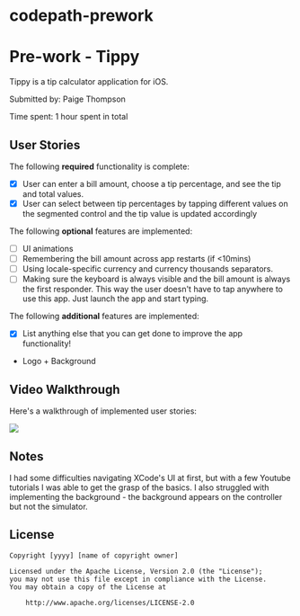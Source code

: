 # codepath-prework
# Pre-work - Tippy

Tippy is a tip calculator application for iOS.

Submitted by: Paige Thompson

Time spent: 1 hour spent in total

## User Stories

The following **required** functionality is complete:

* [X] User can enter a bill amount, choose a tip percentage, and see the tip and total values.
* [X] User can select between tip percentages by tapping different values on the segmented control and the tip value is updated accordingly

The following **optional** features are implemented:

* [ ] UI animations
* [ ] Remembering the bill amount across app restarts (if <10mins)
* [ ] Using locale-specific currency and currency thousands separators.
* [ ] Making sure the keyboard is always visible and the bill amount is always the first responder. This way the user doesn't have to tap anywhere to use this app. Just launch the app and start typing.

The following **additional** features are implemented:

- [x] List anything else that you can get done to improve the app functionality!
- Logo + Background

## Video Walkthrough

Here's a walkthrough of implemented user stories:

![](https://i.imgur.com/L3nX91y.gif)

## Notes

I had some difficulties navigating XCode's UI at first, but with a few Youtube tutorials I was able to get the grasp of the basics. I also struggled with implementing the background - the background appears on the controller but not the simulator. 

## License

    Copyright [yyyy] [name of copyright owner]

    Licensed under the Apache License, Version 2.0 (the "License");
    you may not use this file except in compliance with the License.
    You may obtain a copy of the License at

        http://www.apache.org/licenses/LICENSE-2.0
